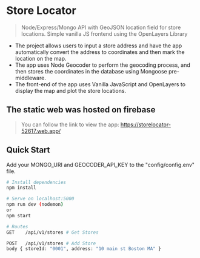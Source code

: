 # Store Locator

> Node/Express/Mongo API with GeoJSON location field for store locations. Simple vanilla JS frontend using the OpenLayers Library


- The project allows users to input a store address and have the app automatically convert the address to coordinates and then mark the location on the map.
- The app uses Node Geocoder to perform the geocoding process, and then stores the coordinates in the database using Mongoose pre-middleware.
- The front-end of the app uses Vanilla JavaScript and OpenLayers to display the map and plot the store locations. 


## The static web was hosted on firebase
> You can follow the link to view the app:  https://storelocator-52617.web.app/

## Quick Start

Add your MONGO_URI and GEOCODER_API_KEY to the "config/config.env" file.

```bash
# Install dependencies
npm install

# Serve on localhost:5000
npm run dev (nodemon)
or
npm start

# Routes
GET    /api/v1/stores # Get Stores

POST   /api/v1/stores # Add Store
body { storeId: "0001", address: "10 main st Boston MA" }
```
